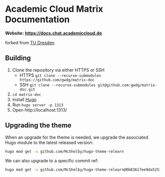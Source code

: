 # Academic Cloud Matrix Documentation

**Website:** **https://docs.chat.academiccloud.de**

forked from [TU Dresden](https://github.com/matrix-tu-dresden-de/Dokumentation)

## Building

1. Clone the repository via either HTTPS or SSH
    * HTTPS `git clone --recurse-submodules https://github.com/gwdg/matrix-doc`
    * SSH `git clone --recurse-submodules git@github.com:gwdg/matrix-doc.git`
1. `cd matrix-doc`
1. Install [Hugo](https://gohugo.io/getting-started/installing)
1. Run `hugo server -p 1313`
1. Open http://localhost:1313/

## Upgrading the theme

When an upgrade for the theme is needed, we upgrade the associated Hugo module to the latest released version:

```sh
hugo mod get -u github.com/McShelby/hugo-theme-relearn
```

We can also upgrade to a specific commit ref:

```sh
hugo mod get -u github.com/McShelby/hugo-theme-relearn@0b83617ee9da5253aafcf11807b256da7d88d709
```

